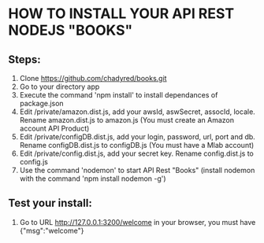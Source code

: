 HOW TO INSTALL YOUR API REST NODEJS "BOOKS"
===========================================

Steps:
------

1) Clone https://github.com/chadyred/books.git
2) Go to your directory app
3) Execute the command 'npm install' to install dependances of package.json
4) Edit /private/amazon.dist.js, add your awsId, aswSecret, assocId, locale. Rename amazon.dist.js to amazon.js (You must create an Amazon account API Product)
5) Edit /private/configDB.dist.js, add your login, password, url, port and db. Rename configDB.dist.js to configDB.js (You must have a Mlab account)
6) Edit /private/config.dist.js, add your secret key. Rename config.dist.js to config.js
7) Use the command 'nodemon' to start API Rest "Books" (install nodemon with the command 'npm install nodemon -g')

Test your install:
------------------

1) Go to URL http://127.0.0.1:3200/welcome in your browser, you must have {"msg":"welcome"}







